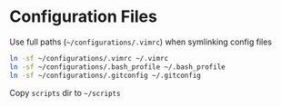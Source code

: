 # Configuration Files

Use full paths  (`~/configurations/.vimrc`) when symlinking config files

```bash
ln -sf ~/configurations/.vimrc ~/.vimrc
ln -sf ~/configurations/.bash_profile ~/.bash_profile
ln -sf ~/configurations/.gitconfig ~/.gitconfig
```

Copy `scripts` dir to `~/scripts`
